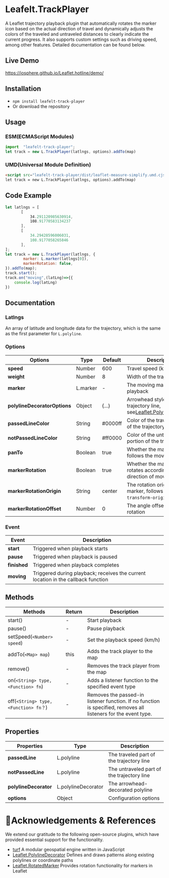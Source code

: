 
# Leafelt.TrackPlayer
A Leaflet trajectory playback plugin that automatically rotates the marker icon based on the actual direction of travel and dynamically adjusts the colors of the traveled and untraveled distances to clearly indicate the current progress. It also supports custom settings such as driving speed, among other features. Detailed documentation can be found below.
## Live Demo
<https://iosphere.github.io/Leaflet.hotline/demo/>
## Installation
* `npm install leafelt-track-player`
* Or download the repository
## Usage
### ESM(ECMAScript Modules)
```js
import  "leafelt-track-player";
let track = new L.TrackPlayer(latlngs, options).addTo(map)
```
### UMD(Universal Module Definition)
```html
<script src="leafelt-track-player/dist/leaflet-measure-simplify.umd.cjs"></script>
let track = new L.TrackPlayer(latlngs, options).addTo(map)
```
## Code Example
```js
let latlngs = [
       [
           34.291120985630914,
           108.91770583134237
       ],
       [
           34.29428596006031,
           108.9177058265846
       ],
];
let track = new L.TrackPlayer(latlngs, {
        marker: L.marker(latlngs[0]),
        markerRotation: false,
}).addTo(map);
track.start();
track.on("moving",(latLng)=>{{
    console.log(latLng)
})
```
## Documentation

### Latlngs
An array of latitude and longitude data for the trajectory, which is the same as the first parameter for `L.polyline`.
### Options

| Options | Type | Default | Description |
| --- | --- | --- | --- |
| **speed** | Number | 600 | Travel speed (km/h)
| **weight** | Number | 8 | Width of the trajectory line |
| **marker** | L.marker | - | The moving marker during playback |
| **polylineDecoratorOptions** | Object | {...} | Arrowhead styles for the trajectory line, see[Leaflet.PolylineDecorator](https://github.com/bbecquet/Leaflet.PolylineDecorator) |
| **passedLineColor** | String | #0000ff | Color of the traveled portion of the trajectory line |
| **notPassedLineColor** | String | #ff0000 | Color of the untraveled portion of the trajectory line |
| **panTo** | Boolean | true | Whether the map view follows the moving marke |
| **markerRotation** | Boolean | true | Whether the marker auto-rotates according to the direction of movement |
| **markerRotationOrigin** | String | center | The rotation origin of the marker, follows the CSS `transform-origin` rule |
| **markerRotationOffset** | Number | 0 | The angle offset for marker rotation |
### Event
| Event | Description |
| --- | --- |
| **start** | Triggered when playback starts
| **pause** | Triggered when playback is paused
| **finished** | Triggered when playback completes
| **moving** | Triggered during playback; receives the current location in the callback function


## Methods
| Methods | Return | Description |
| --- | --- | --- |
| start() | - | Start playback |
| pause() | - | Pause playback |
| setSpeed(`<Number> speed`) | - | Set the playback speed (km/h) |
| addTo(`<Map> map`) | this | Adds the track player to the map |
| remove() | - | Removes the track player from the map |
| on(`<String> type,<Function> fn`) | - | Adds a listener function to the specified event type |
| off(`<String> type,<Function> fn？`) | - | Removes the passed-in listener function. If no function is specified, removes all listeners for the event type. |
## Properties
| Properties | Type | Description |
| --- | --- | --- |
|**passedLine**| L.polyline | The traveled part of the trajectory line | 
|**notPassedLine**| L.polyline | The untraveled part of the trajectory line |
|**polylineDecorator**| L.polylineDecorator | The arrowhead-decorated polyline |
|**options**| Object | Configuration options |

# 🎉Acknowledgements & References
We extend our gratitude to the following open-source plugins, which have provided essential support for the functionality.
* [turf](https://github.com/Turfjs/turf) A modular geospatial engine written in JavaScript
* [Leaflet.PolylineDecorator](https://github.com/bbecquet/Leaflet.PolylineDecorator) Defines and draws patterns along existing polylines or coordinate paths
* [Leaflet.RotatedMarker](https://github.com/bbecquet/Leaflet.RotatedMarker) Provides rotation functionality for markers in Leaflet

